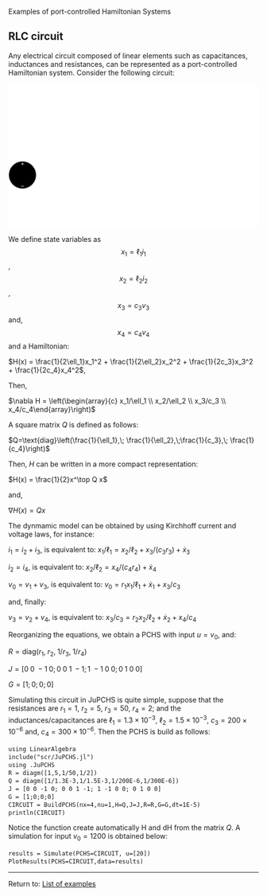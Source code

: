 Examples of port-controlled Hamiltonian Systems
## RLC circuit

Any electrical circuit composed of linear elements such as capacitances, inductances and resistances, can be represented as a port-controlled Hamiltonian system.  Consider the following circuit:

![image](Circuit.svg)

We define state variables as $$x_1=\ell_1i_1$$, $$x_2=\ell_2i_2$$, $$x_3 = c_3 v_3$$ and, $$x_4=c_4v_4$$ and a Hamiltonian:

$H(x) = \frac{1}{2\ell_1}x_1^2 + \frac{1}{2\ell_2}x_2^2 + \frac{1}{2c_3}x_3^2 + \frac{1}{2c_4}x_4^2$, 

Then,

$\nabla H = \left(\begin{array}{c} x_1/\ell_1 \\ x_2/\ell_2 \\ x_3/c_3 \\ x_4/c_4\end{array}\right)$

A square matrix $Q$ is defined as follows:

$Q=\text{diag}\left(\frac{1}{\ell_1},\; \frac{1}{\ell_2},\;\frac{1}{c_3},\; \frac{1}{c_4}\right)$

Then, $H$ can be written in a more compact representation: 

$H(x) = \frac{1}{2}x^\top Q x$

and,

$\nabla H(x) = Qx$

The dynmamic model can be obtained by using Kirchhoff current and voltage laws, for instance:

$i_1 = i_2 + i_3$, is equivalent to: ${x_1}/{\ell_1} = {x_2}/{\ell_2} + {x_3}/{(c_3r_3)}+ \dot{x}_3$

$i_2 = i_4$, is equivalent to: ${x_2}/{\ell_2} = {x_4}/{(c_4r_4)}+ \dot{x}_4$

$v_0 = v_1 + v_3$, is equivalent to: $v_0 = {r_1x_1}/{\ell_1} + \dot{x}_1 + {x_3}/{c_3}$

and, finally:

$v_3 = v_2 + v_4$, is equivalent to: $x_3/c_3 = {r_2x_2}/{\ell_2} + \dot{x}_2 + x_4/c_4$


Reorganizing the equations, we obtain a PCHS with input $u=v_0$, and:

$R = \text{diag}(r_1,\; r_2,\; 1/r_3,\; 1/r_4)$

$J = [ 0 \; 0 \; -1 \; 0 ; 0 \; 0 \; 1 \; -1 ; 1 \; -1 \; 0 \; 0 ; 0 \; 1 \; 0 \; 0 ]$

$G = [ 1 ;  0  ;  0  ;  0 ]$

Simulating this circuit in JuPCHS is quite simple, suppose that the resistances are $r_1 = 1$, $r_2 = 5$, $r_3 = 50$, $r_4 = 2$; and the inductances/capacitances are $\ell_1 = 1.3\times 10^{-3}$, 
$\ell_2 = 1.5\times 10^{-3}$, $c_3 = 200\times 10^{-6}$ and, 
$c_4 = 300\times 10^{-6}$. Then the PCHS is build as follows:

    using LinearAlgebra
    include("scr/JuPCHS.jl")
    using .JuPCHS
    R = diagm([1,5,1/50,1/2])
    Q = diagm([1/1.3E-3,1/1.5E-3,1/200E-6,1/300E-6])
    J = [0 0 -1 0; 0 0 1 -1; 1 -1 0 0; 0 1 0 0]
    G = [1;0;0;0]
    CIRCUIT = BuildPCHS(nx=4,nu=1,H=Q,J=J,R=R,G=G,dt=1E-5)
    println(CIRCUIT)

Notice the function create automatically H and dH from the matrix $Q$.   A simulation for input $v_0=1200$ is obtained below:

    results = Simulate(PCHS=CIRCUIT, u=[20])
    PlotResults(PCHS=CIRCUIT,data=results)


---

Return to: [List of examples](CH05.md)
